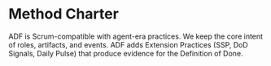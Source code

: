 # Method Charter
ADF is Scrum-compatible with agent-era practices. We keep the core intent of roles, artifacts, and events. 
ADF adds Extension Practices (SSP, DoD Signals, Daily Pulse) that produce evidence for the Definition of Done.
